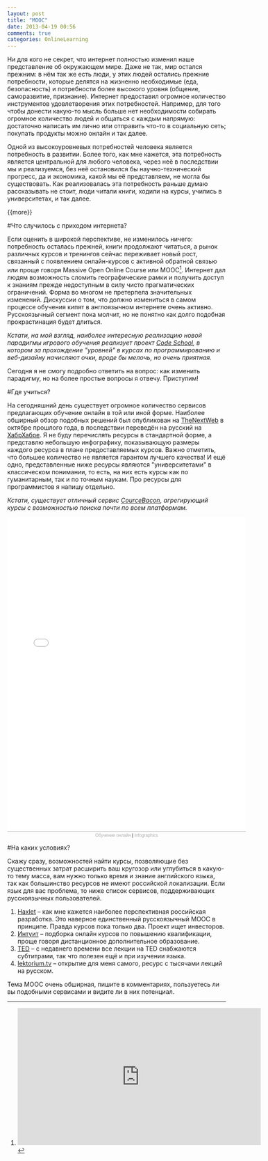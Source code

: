 ```yaml
---
layout: post
title: "MOOC"
date: 2013-04-19 00:56
comments: true
categories: OnlineLearning
---
```


Ни для кого не секрет, что интернет полностью изменил наше представление об окружающем мире. Даже не так, мир остался прежним: в нём так же есть люди, у этих людей остались прежние потребности, которые делятся на жизненно необходимые (еда, безопасность) и потребности более высокого уровня (общение, саморазвитие, признание). Интернет предоставил огромное количество инструментов удовлетворения этих потребностей. Например, для того чтобы донести какую-то мысль больше нет необходимости собирать огромное количество людей и общаться с каждым напрямую: достаточно написать им лично или отправить что-то в социальную сеть; покупать продукты можно онлайн и так далее.

Одной из высокоуровневых потребностей человека является потребность в развитии. Более того, как мне кажется, эта потребность является центральной для любого человека, через неё в последствии мы и реализуемся, без неё остановился бы научно-технический прогресс, да и экономика, какой мы её представляем, не могла бы существовать. Как реализовалась эта потребность раньше думаю рассказывать не стоит, люди читали книги, ходили на курсы, учились в университетах, и так далее. 

{{more}}

#Что случилось с приходом интернета?

Если оценить в широкой перспективе, не изменилось ничего: потребность осталась прежней, книги продолжают читаться, а рынок различных курсов и тренингов сейчас переживает новый рост, связанный с появлением онлайн-курсов с активной обратной связью или проще говоря Massive Open Online Course или MOOC[^1]. Интернет дал людям возможность сломить географические рамки и получить доступ к знаниям прежде недоступным в силу чисто прагматических ограничений. Форма во многом не претерпела значительных изменений. Дискуссии о том, что должно измениться в самом процессе обучения кипят в англоязычном интернете очень активно. Русскоязычный сегмент пока молчит, но не понятно как долго подобная прокрастинация будет длиться.

*Кстати, на мой взгляд, наиболее интересную реализацию новой парадигмы игрового обучения реализует проект [Code School](http://www.codeschool.com), в котором за прохождение "уровней" в курсах по программированию и веб-дизайну начисляют очки, вроде бы мелочь, но очень приятная.*

Сегодня я не смогу подробно ответить на вопрос: как изменить парадигму, но на более простые вопросы я отвечу. Приступим!

#Где учиться?

На сегодняшний день существует огромное количество сервисов предлагающих обучение онлайн в той или иной форме. Наиболее обширный обзор подобных решений был опубликован на [TheNextWeb](http://thenextweb.com/dd/2012/10/21/so-you-want-to-be-a-programmer-huh-heres-25-ways-to-learn-online/) в октябре прошлого года, в последствии переведён на русский на [ХабрХабре](http://habrahabr.ru/post/156241/). Я не буду перечислять ресурсы в стандартной форме, а представлю небольшую инфографику, показывающую размеры каждого ресурса в плане предоставляемых курсов. 
Важно отметить, что большее количество не является гарантом лучшего качества! И ещё одно, представленные ниже ресурсы являются "университетами" в классическом понимании, то есть, на них есть курсы как по гуманитарным, так и по точным наукам. Про ресурсы для программистов я напишу отдельно.

*Кстати, существует отличный сервис [CourceBacon](http://coursebacon.com), агрегирующий курсы с возможностью поиска почти по всем платформам.*

<iframe src="//infogr.am/--1242485917_1366370688" width="550" height="721" scrolling="no" frameborder="0" style="border:none;"></iframe><div style="width:550px;border-top:1px solid #acacac;padding-top:3px;font-family:Arial;font-size:10px;text-align:center;"><a target="_blank" href="//infogr.am/--1242485917_1366370688" style="color:#acacac;text-decoration:none;">Обучение онлайн</a> | <a style="color:#acacac;text-decoration:none;" href="//infogr.am" target="_blank">Infographics</a></div>

#На каких условиях?

Скажу сразу, возможностей найти курсы, позволяющие без существенных затрат расширить ваш кругозор или углубиться в какую-то тему масса, вам нужно только время и знание английского языка, так как большинство ресурсов не имеют российской локализации. Если язык для вас проблема, то ниже список сервисов, поддерживающих русскоязычных пользователей.

1. [Haxlet](http://hexlet.org) – как мне кажется наиболее перспективная российская разработка. Это наверное единственный русскоязычный MOOC в принципе. Правда курсов пока только два. Проект ищет инвесторов.
2. [Интуит](http://www.intuit.ru) – подборка онлайн курсов по повышению квалификации, проще говоря дистанционное дополнительное образование.
3. [TED](http://www.ted.com) – с недавнего времени все лекции на TED снабжаются субтитрами, так что полезен ещё и при изучении языка.
4. [lektorium.tv](http://www.lektorium.tv) – открытие для меня самого, ресурс с тысячами лекций на русском.

Тема MOOC очень обширная, пишите в комментариях, пользуетесь ли вы подобными сервисами и видите ли в них потенциал.


[^1]: <iframe width="560" height="315" src="http://www.youtube.com/embed/eW3gMGqcZQc" frameborder="0" allowfullscreen></iframe>
